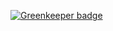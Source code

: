 
[![Greenkeeper badge](https://badges.greenkeeper.io/laujonat/itp405-spring2015-node.svg)](https://greenkeeper.io/)
